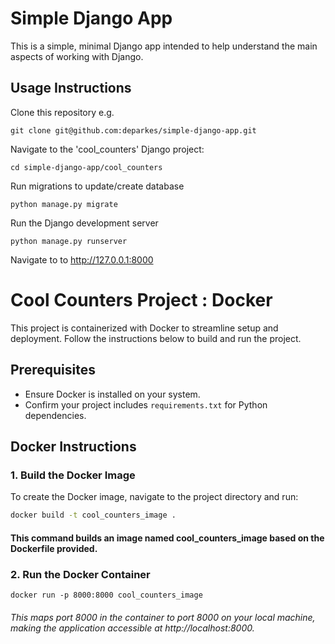 # Simple Django App
This is a simple, minimal Django app intended to help understand the main aspects of working with Django.

## Usage Instructions
Clone this repository e.g.

```
git clone git@github.com:deparkes/simple-django-app.git
```

Navigate to the 'cool_counters' Django project:

```
cd simple-django-app/cool_counters
```

Run migrations to update/create database
```
python manage.py migrate
```

Run the Django development server
```
python manage.py runserver
```

Navigate to to http://127.0.0.1:8000


# Cool Counters Project : Docker

This project is containerized with Docker to streamline setup and deployment. Follow the instructions below to build and run the project.

## Prerequisites

- Ensure Docker is installed on your system.
- Confirm your project includes `requirements.txt` for Python dependencies.

## Docker Instructions

### 1. Build the Docker Image

To create the Docker image, navigate to the project directory and run:

```bash
docker build -t cool_counters_image .

```
#### This command builds an image named cool_counters_image based on the Dockerfile provided.

### 2. Run the Docker Container
```
docker run -p 8000:8000 cool_counters_image
```
###### This maps port 8000 in the container to port 8000 on your local machine, making the application accessible at http://localhost:8000.



